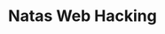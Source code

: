 ---
credit:
- Nicholas Husin
featured: false
recording: ''
slides: natas_web_hacking.pdf
tags:
- Client-side validation
- SQL injection
- Arbitrary code execution
time_close: ''
time_start: '2019-03-01T02:15:00.000000Z'
title: Natas Web Hacking
week_number: 0
---